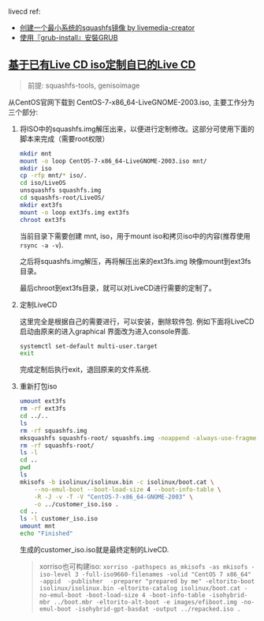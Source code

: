 livecd
ref:
- [创建一个最小系统的squashfs镜像 by 
livemedia-creator](https://www.codeleading.com/article/48364192708/)
- [使用『grub-install』安裝GRUB](https://hugh712.gitbooks.io/grub/content/installing-grub-using-grub-install.html)

## [基于已有Live CD iso定制自已的Live CD](https://www.codeleading.com/article/88694192825/)
> 前提: squashfs-tools, genisoimage

从CentOS官网下载到 CentOS-7-x86_64-LiveGNOME-2003.iso, 主要工作分为三个部分:

1. 将ISO中的squashfs.img解压出来，以便进行定制修改。这部分可使用下面的脚本来完成（需要root权限）

	```bash
	mkdir mnt
	mount -o loop CentOS-7-x86_64-LiveGNOME-2003.iso mnt/
	mkdir iso
	cp -rfp mnt/* iso/.
	cd iso/LiveOS
	unsquashfs squashfs.img
	cd squashfs-root/LiveOS/
	mkdir ext3fs
	mount -o loop ext3fs.img ext3fs
	chroot ext3fs
	````

	当前目录下需要创建 mnt, iso，用于mount iso和拷贝iso中的内容(推荐使用`rsync -a -v`).

	之后将squashfs.img解压，再将解压出来的ext3fs.img 映像mount到ext3fs目录。

	最后chroot到ext3fs目录，就可以对LiveCD进行需要的定制了。

2. 定制LiveCD

	这里完全是根据自己的需要进行，可以安装，删除软件包. 例如下面将LiveCD启动由原来的进入graphical 界面改为进入console界面.
	
	```bash
	systemctl set-default multi-user.target
	exit
	```

	完成定制后执行exit，退回原来的文件系统.

3. 重新打包iso

	```bash
	umount ext3fs
	rm -rf ext3fs
	cd ../..
	ls
	rm -rf squashfs.img
	mksquashfs squashfs-root/ squashfs.img -noappend -always-use-fragments
	rm -rf squashfs-root/
	ls -l
	cd ..
	pwd
	ls
	mkisofs -b isolinux/isolinux.bin -c isolinux/boot.cat \
	    --no-emul-boot --boot-load-size 4 --boot-info-table \
	    -R -J -v -T -V "CentOS-7-x86_64-GNOME-2003" \
	    -o ../customer_iso.iso .
	cd ..
	ls -l customer_iso.iso
	umount mnt
	echo "Finished"
	```

	生成的customer_iso.iso就是最终定制的LiveCD.


	> xorriso也可构建iso: `xorriso -pathspecs as_mkisofs -as mkisofs -iso-level 3 -full-iso9660-filenames -volid "CentOS 7 x86_64" -appid  -publisher  -preparer "prepared by me" -eltorito-boot isolinux/isolinux.bin -eltorito-catalog isolinux/boot.cat -no-emul-boot -boot-load-size 4 -boot-info-table -isohybrid-mbr ../boot.mbr -eltorito-alt-boot -e images/efiboot.img -no-emul-boot -isohybrid-gpt-basdat -output ../repacked.iso .`

